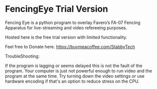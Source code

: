 # FencingEye Trial Version
Fencing Eye is a python program to overlay Favero’s FA-07 Fencing Apparatus for live-streaming and video refereeing purposes.

Hosted here is the free trial version with limited functionality.

Feel free to Donate here. https://buymeacoffee.com/StabbyTech

TroubleShooting:

If the program is lagging or seems delayed this is not the fault of the program. Your computer is just not powerful enough to run video and the program at the same time. Try turning down the video settings or use hardware encoding if that's an option to reduce stress on the CPU.

